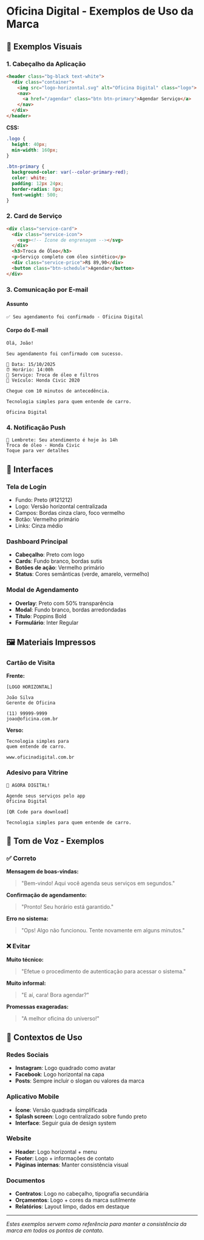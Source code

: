 # Oficina Digital - Exemplos de Uso da Marca

## 🎨 Exemplos Visuais

### 1. Cabeçalho da Aplicação

```html
<header class="bg-black text-white">
  <div class="container">
    <img src="logo-horizontal.svg" alt="Oficina Digital" class="logo">
    <nav>
      <a href="/agendar" class="btn btn-primary">Agendar Serviço</a>
    </nav>
  </div>
</header>
```

**CSS:**
```css
.logo {
  height: 40px;
  min-width: 160px;
}

.btn-primary {
  background-color: var(--color-primary-red);
  color: white;
  padding: 12px 24px;
  border-radius: 8px;
  font-weight: 500;
}
```

### 2. Card de Serviço

```html
<div class="service-card">
  <div class="service-icon">
    <svg><!-- Ícone de engrenagem --></svg>
  </div>
  <h3>Troca de Óleo</h3>
  <p>Serviço completo com óleo sintético</p>
  <div class="service-price">R$ 89,90</div>
  <button class="btn-schedule">Agendar</button>
</div>
```

### 3. Comunicação por E-mail

#### Assunto
```
✅ Seu agendamento foi confirmado - Oficina Digital
```

#### Corpo do E-mail
```
Olá, João!

Seu agendamento foi confirmado com sucesso.

📅 Data: 15/10/2025
⏰ Horário: 14:00h
🔧 Serviço: Troca de óleo e filtros
🚗 Veículo: Honda Civic 2020

Chegue com 10 minutos de antecedência.

Tecnologia simples para quem entende de carro.

Oficina Digital
```

### 4. Notificação Push

```
🔔 Lembrete: Seu atendimento é hoje às 14h
Troca de óleo - Honda Civic
Toque para ver detalhes
```

## 📱 Interfaces

### Tela de Login
- Fundo: Preto (#121212)
- Logo: Versão horizontal centralizada
- Campos: Bordas cinza claro, foco vermelho
- Botão: Vermelho primário
- Links: Cinza médio

### Dashboard Principal
- **Cabeçalho**: Preto com logo
- **Cards**: Fundo branco, bordas sutis
- **Botões de ação**: Vermelho primário
- **Status**: Cores semânticas (verde, amarelo, vermelho)

### Modal de Agendamento
- **Overlay**: Preto com 50% transparência
- **Modal**: Fundo branco, bordas arredondadas
- **Título**: Poppins Bold
- **Formulário**: Inter Regular

## 🖼️ Materiais Impressos

### Cartão de Visita

**Frente:**
```
[LOGO HORIZONTAL]

João Silva
Gerente de Oficina

(11) 99999-9999
joao@oficina.com.br
```

**Verso:**
```
Tecnologia simples para 
quem entende de carro.

www.oficinadigital.com.br
```

### Adesivo para Vitrine

```
📱 AGORA DIGITAL!

Agende seus serviços pelo app
Oficina Digital

[QR Code para download]

Tecnologia simples para quem entende de carro.
```

## 💬 Tom de Voz - Exemplos

### ✅ Correto

**Mensagem de boas-vindas:**
> "Bem-vindo! Aqui você agenda seus serviços em segundos."

**Confirmação de agendamento:**
> "Pronto! Seu horário está garantido."

**Erro no sistema:**
> "Ops! Algo não funcionou. Tente novamente em alguns minutos."

### ❌ Evitar

**Muito técnico:**
> "Efetue o procedimento de autenticação para acessar o sistema."

**Muito informal:**
> "E aí, cara! Bora agendar?"

**Promessas exageradas:**
> "A melhor oficina do universo!"

## 🎯 Contextos de Uso

### Redes Sociais
- **Instagram**: Logo quadrado como avatar
- **Facebook**: Logo horizontal na capa
- **Posts**: Sempre incluir o slogan ou valores da marca

### Aplicativo Mobile
- **Ícone**: Versão quadrada simplificada
- **Splash screen**: Logo centralizado sobre fundo preto
- **Interface**: Seguir guia de design system

### Website
- **Header**: Logo horizontal + menu
- **Footer**: Logo + informações de contato
- **Páginas internas**: Manter consistência visual

### Documentos
- **Contratos**: Logo no cabeçalho, tipografia secundária
- **Orçamentos**: Logo + cores da marca sutilmente
- **Relatórios**: Layout limpo, dados em destaque

---

*Estes exemplos servem como referência para manter a consistência da marca em todos os pontos de contato.*